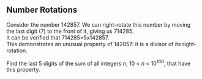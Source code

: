 ## Number Rotations

Consider the number 142857. We can right-rotate this number by moving the last digit (7) to the front of it, giving us 714285.<br>
It can be verified that 714285=5x142857.<br>
This demonstrates an unusual property of 142857: it is a divisor of its right-rotation.

Find the last 5 digits of the sum of all integers <var>n</var>, 10 &lt; <var>n</var> &lt; 10<sup>100</sup>, that have this property.
